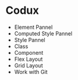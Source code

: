 # Codux
- Element Pannel
- Computed Style Pannel
- Style Pannel
- Class
- Component
- Flex Layout
- Grid Layout
- Work with Git